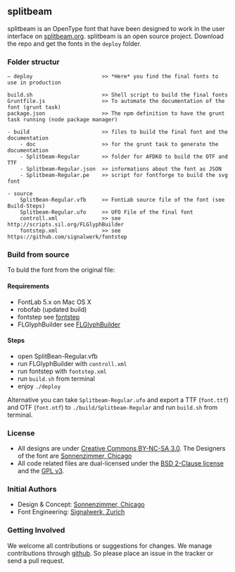 ## splitbeam
splitbeam is an OpenType font that have been designed to work in the user interface on [splitbeam.org](http://splitbeam.org/). splitbeam is an open source project. Download the repo and get the fonts in the `deploy` folder.

### Folder structur 

```
– deploy                      >> *Here* you find the final fonts to use in production

build.sh                      >> Shell script to build the final fonts
Gruntfile.js                  >> To automate the documentation of the font (grunt task)
package.json                  >> The npm definition to have the grunt task running (node package manager)

- build                       >> files to build the final font and the documentation
    - doc                     >> for the grunt task to generate the documentation
    - Splitbeam-Regular       >> folder for AFDKO to build the OTF and TTF
    - Splitbeam-Regular.json  >> informations about the font as JSON
    - Splitbeam-Regular.pe    >> script for fontforge to build the svg font

- source
    SplitBean-Regular.vfb     >> FontLab source file of the font (see Build-Steps)
    Splitbeam-Regular.ufo     >> UFO File of the final font
    controll.xml              >> see http://scripts.sil.org/FLGlyphBuilder
    fontstep.xml              >> see https://github.com/signalwerk/fontstep

```

### Build from source
To buld the font from the original file:

#### Requirements
* FontLab 5.x on Mac OS X
* robofab (updated build)
* fontstep see [fontstep](https://github.com/signalwerk/fontstep)
* FLGlyphBuilder see [FLGlyphBuilder](http://scripts.sil.org/FLGlyphBuilder)

#### Steps
* open SplitBean-Regular.vfb 
* run FLGlyphBuilder with `controll.xml`
* run fontstep with `fontstep.xml`
* run `build.sh` from terminal
* enjoy `./deploy`

Alternative you can take `Splitbeam-Regular.ufo` and export a TTF (`font.ttf`) and OTF (`font.otf`) to `./build/Splitbeam-Regular` and run `build.sh` from terminal.

### License
* All designs are under [Creative Commons BY-NC-SA 3.0](http://creativecommons.org/licenses/by-nc-sa/3.0/). The Designers of the font are [Sonnenzimmer, Chicago](http://www.sonnenzimmer.com/)
* All code related files are dual-licensed under the [BSD 2-Clause license](http://choosealicense.com/licenses/bsd/) and the [GPL v3](http://choosealicense.com/licenses/gpl-v3/).

### Initial Authors
* Design & Concept: [Sonnenzimmer, Chicago](http://sonnenzimmer.com)
* Font Engineering: [Signalwerk, Zurich](http://signalwerk.ch)

### Getting Involved
We welcome all contributions or suggestions for changes. We manage contributions through [github](https://github.com/Sonnenzimmer/splitbeam-font/). So please place an issue in the tracker or send a pull request.
